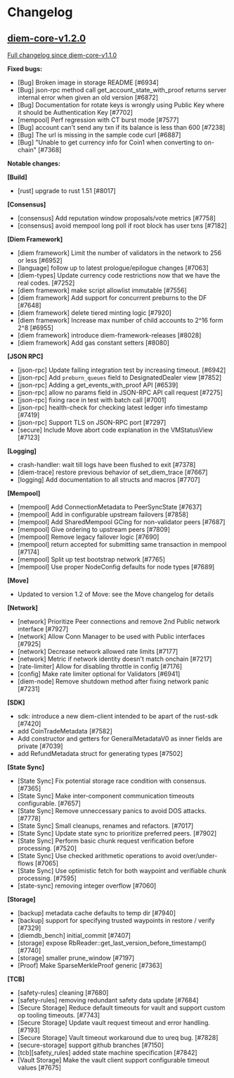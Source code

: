 # Changelog

## [diem-core-v1.2.0](https://github.com/diem/diem/tree/diem-core-v1.2.0)

[Full changelog since diem-core-v1.1.0](https://github.com/diem/diem/compare/diem-core-v1.1.0...diem-core-v1.2.0)

**Fixed bugs:**

- [Bug] Broken image in storage README [#6934]
- [Bug] json-rpc method call get\_account\_state\_with\_proof returns server internal error when given an old version [#6872]
- [Bug] Documentation for rotate keys is wrongly using Public Key where it should be Authentication Key [#7702]
- [mempool] Perf regression with CT burst mode [#7577]
- [Bug] account can't send any txn if its balance is less than 600 [#7238]
- [Bug] The url is missing in the sample code curl [#6887]
- [Bug] "Unable to get currency info for Coin1 when converting to on-chain" [#7368]


**Notable changes:**

**[Build]**

- [rust] upgrade to rust 1.51 [#8017]

**[Consensus]**

- [consensus] Add reputation window proposals/vote metrics [#7758]
- [consensus] avoid mempool long poll if root block has user txns [#7182]

**[Diem Framework]**

- [diem framework] Limit the number of validators in the network to 256 or less [#6952]
- [language] follow up to latest prologue/epilogue changes [#7063]
- [diem-types] Update currency code restrictions now that we have the real codes. [#7252]
- [diem framework] make script allowlist immutable [#7556]
- [diem framework] Add support for concurrent preburns to the DF [#7648]
- [diem framework] delete tiered minting logic [#7920]
- [diem framework] Increase max number of child accounts to 2^16 form 2^8 [#6955]
- [diem framework] introduce diem-framework-releases [#8028]
- [diem framework] Add gas constant setters  [#8080]

**[JSON RPC]**

- [json-rpc] Update failing integration test by increasing timeout. [#6942]
- [json-rpc] Add `preburn_queues` field to DesignatedDealer view [#7852]
- [json-rpc] Adding a get_events_with_proof API [#6539]
- [json-rpc] allow no params field in JSON-RPC API call request [#7275]
- [json-rpc] fixing race in test with batch call [#7001]
- [json-rpc] health-check for checking latest ledger info timestamp [#7419]
- [json-rpc] Support TLS on JSON-RPC port [#7297]
- [secure] Include Move abort code explanation in the VMStatusView [#7123]

**[Logging]**

- crash-handler: wait till logs have been flushed to exit [#7378]
- [diem-trace] restore previous behavior of set_diem_trace [#7667]
- [logging] Add documentation to all structs and macros [#7707]

**[Mempool]**

- [mempool] Add ConnectionMetadata to PeerSyncState [#7637]
- [mempool] Add in configurable upstream failovers [#7858]
- [mempool] Add SharedMempool GCing for non-validator peers [#7687]
- [mempool] Give ordering to upstream peers [#7809]
- [mempool] Remove legacy failover logic [#7690]
- [mempool] return accepted for submitting same transaction in mempool [#7174]
- [mempool] Split up test bootstrap network [#7765]
- [mempool] Use proper NodeConfig defaults for node types [#7689]

**[Move]**

- Updated to version 1.2 of Move: see the Move changelog for details

**[Network]**

- [network] Prioritize Peer connections and remove 2nd Public network interface [#7927]
- [network] Allow Conn Manager to be used with Public interfaces [#7925]
- [network] Decrease network allowed rate limits [#7177]
- [network] Metric if network identity doesn't match onchain [#7217]
- [rate-limiter] Allow for disabling throttle in config [#7176]
- [config] Make rate limiter optional for Validators [#6941]
- [diem-node] Remove shutdown method after fixing network panic [#7231]

**[SDK]**

- sdk: introduce a new diem-client intended to be apart of the rust-sdk [#7420]
- add CoinTradeMetadata [#7582]
- Add constructor and getters for GeneralMetadataV0 as inner fields are private [#7039]
- add RefundMetadata struct for generating types [#7502]

**[State Sync]**

- [State Sync] Fix potential storage race condition with consensus. [#7365]
- [State Sync] Make inter-component communication timeouts configurable. [#7657]
- [State Sync] Remove unneccessary panics to avoid DOS attacks. [#7778]
- [State Sync] Small cleanups, renames and refactors. [#7017]
- [State Sync] Update state sync to prioritize preferred peers. [#7902]
- [State Sync] Perform basic chunk request verification before processing. [#7520]
- [State Sync] Use checked arithmetic operations to avoid over/under-flows [#7065]
- [State Sync] Use optimistic fetch for both waypoint and verifiable chunk processing. [#7595]
- [state-sync] removing integer overflow [#7060]

**[Storage]**

- [backup] metadata cache defaults to temp dir [#7940]
- [backup] support for specifying trusted waypoints in restore / verify [#7329]
- [diemdb_bench] initial_commit [#7407]
- [storage] expose RbReader::get_last_version_before_timestamp() [#7740]
- [storage] smaller prune_window [#7197]
- [Proof] Make SparseMerkleProof generic [#7363]

**[TCB]**

- [safety-rules] cleaning [#7680]
- [safety-rules] removing redundant safety data update [#7684]
- [Secure Storage] Reduce default timeouts for vault and support custom op tooling timeouts. [#7743]
- [Secure Storage] Update vault request timeout and error handling. [#7193]
- [Secure Storage] Vault timeout workaround due to ureq bug. [#7828]
- [secure-storage] support github branches [#7150]
- [tcb][safety_rules] added state machine specification [#7842]
- [Vault Storage] Make the vault client support configurable timeout values [#7675]
